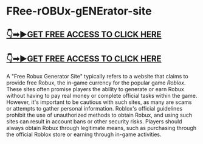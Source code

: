 # FRee-rOBUx-gENErator-site
## [👇➡▶GET FREE ACCESS TO CLICK HERE](https://amazonbuy.xyz/c/roblxxxee)
## [👇➡▶GET FREE ACCESS TO CLICK HERE](https://amazonbuy.xyz/c/roblxxxee)
A "Free Robux Generator Site" typically refers to a website that claims to provide free Robux, the in-game currency for the popular game *Roblox*. These sites often promise players the ability to generate or earn Robux without having to pay real money or complete official tasks within the game. However, it's important to be cautious with such sites, as many are scams or attempts to gather personal information. Roblox's official guidelines prohibit the use of unauthorized methods to obtain Robux, and using such sites can result in account bans or other security risks. Players should always obtain Robux through legitimate means, such as purchasing through the official Roblox store or earning through in-game activities.

